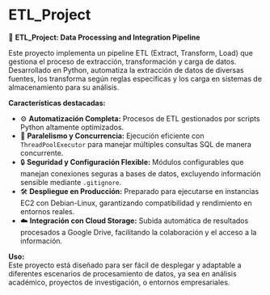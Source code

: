# ETL_Project

🚀 **ETL_Project: Data Processing and Integration Pipeline**

Este proyecto implementa un pipeline ETL (Extract, Transform, Load) que gestiona el proceso de extracción, transformación y carga de datos. Desarrollado en Python, automatiza la extracción de datos de diversas fuentes, los transforma según reglas específicas y los carga en sistemas de almacenamiento para su análisis.

**Características destacadas:**
- ⚙️ **Automatización Completa:** Procesos de ETL gestionados por scripts Python altamente optimizados.
- 🔄 **Paralelismo y Concurrencia:** Ejecución eficiente con `ThreadPoolExecutor` para manejar múltiples consultas SQL de manera concurrente.
- 🔒 **Seguridad y Configuración Flexible:** Módulos configurables que manejan conexiones seguras a bases de datos, excluyendo información sensible mediante `.gitignore`.
- 🛠 **Despliegue en Producción:** Preparado para ejecutarse en instancias EC2 con Debian-Linux, garantizando compatibilidad y rendimiento en entornos reales.
- ☁️ **Integración con Cloud Storage:** Subida automática de resultados procesados a Google Drive, facilitando la colaboración y el acceso a la información.

**Uso:**  
Este proyecto está diseñado para ser fácil de desplegar y adaptable a diferentes escenarios de procesamiento de datos, ya sea en análisis académico, proyectos de investigación, o entornos empresariales.
